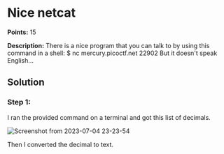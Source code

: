 # Nice netcat


**Points:** 15

**Description:** There is a nice program that you can talk to by using this command in a shell: $ nc mercury.picoctf.net 22902
But it doesn't speak English...


## Solution 

### Step 1: 

I ran the provided command on a terminal and got this list of decimals. 

![Screenshot from 2023-07-04 23-23-54](https://github.com/HelsNetwork/CTF-writeups/assets/87879515/0f880171-e2ec-4d4d-b67e-b6b2f731fa55)

Then I converted the decimal to text.
